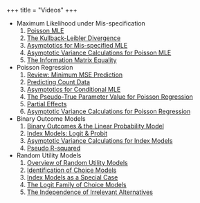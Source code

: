 +++
title = "Videos"
+++

* Maximum Likelihood under Mis-specification
    1. [Poisson MLE](https://expl.ai/CHAKTHR)
    2. [The Kullback-Leibler Divergence](https://expl.ai/REZKTJY)
    3. [Asymptotics for Mis-specified MLE](https://expl.ai/MRVFZMR)
    4. [Asymptotic Variance Calculations for Poisson MLE](https://expl.ai/TZBUFGU)
    5. [The Information Matrix Equality](https://expl.ai/MDCWESE)
* Poisson Regression
    1. [Review: Minimum MSE Prediction](https://expl.ai/YZFFBCH)
    2. [Predicting Count Data](https://expl.ai/AUEJLRB)
    3. [Asymptotics for Conditional MLE](https://expl.ai/SUDPHVT)
    4. [The Pseudo-True Parameter Value for Poisson Regression](https://expl.ai/FCSUTGZ)
    5. [Partial Effects](https://expl.ai/KRJBUDF)
    6. [Asymptotic Variance Calculations for Poisson Regression](https://expl.ai/RCDDGQV)
* Binary Outcome Models
    1. [Binary Outcomes & the Linear Probability Model](https://expl.ai/XSLDYZE)
    2. [Index Models: Logit & Probit](https://expl.ai/ZULFNLF)
    3. [Asymptotic Variance Calculations for Index Models](https://expl.ai/KAHUPJN)
    4. [Pseudo R-squared](https://expl.ai/ANETTMF)
* Random Utility Models
    1. [Overview of Random Utility Models](https://expl.ai/MWEXXUE)
    2. [Identification of Choice Models](https://expl.ai/QLEKBJJ)
    3. [Index Models as a Special Case](https://expl.ai/CAAGSWP)
    4. [The Logit Family of Choice Models](https://expl.ai/CAUVVDH)
    5. [The Independence of Irrelevant Alternatives](https://expl.ai/XTXUDBU)

